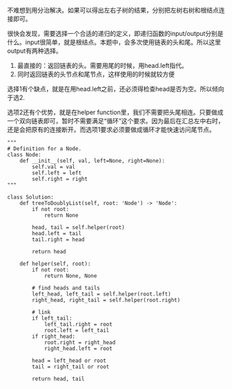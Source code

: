 不难想到用分治解决。如果可以得出左右子树的结果，分别把左树右树和根结点连接即可。

很快会发现，需要选择一个合适的递归的定义，即递归函数的input/output分别是什么。input很简单，就是根结点。本题中，会多次使用链表的头和尾。所以这里output有两种选择。
1. 最直接的：返回链表的头。需要用尾的时候，用head.left指代。
2. 同时返回链表的头节点和尾节点，这样使用的时候就较方便

选择1有个缺点，就是在用head.left之前，还必须得检查head是否为空。所以倾向于选2.

选项2还有个优势，就是在helper function里，我们不需要把头尾相连。只要做成一个双向链表即可，暂时不需要满足“循环”这个要求。因为最后在汇总左中右时，还是会把原有的连接断开。而选项1要求必须要做成循环才能快速访问尾节点。


```
"""
# Definition for a Node.
class Node:
    def __init__(self, val, left=None, right=None):
        self.val = val
        self.left = left
        self.right = right
"""

class Solution:
    def treeToDoublyList(self, root: 'Node') -> 'Node':
        if not root:
            return None
        
        head, tail = self.helper(root)
        head.left = tail
        tail.right = head
        
        return head
    
    def helper(self, root):
        if not root:
            return None, None
        
        # find heads and tails
        left_head, left_tail = self.helper(root.left)
        right_head, right_tail = self.helper(root.right)
        
        # link
        if left_tail:
            left_tail.right = root
            root.left = left_tail
        if right_head:
            root.right = right_head
            right_head.left = root
            
        head = left_head or root
        tail = right_tail or root
        
        return head, tail

```
